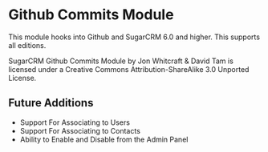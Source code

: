 Github Commits Module
=====================

This module hooks into Github and SugarCRM 6.0 and higher.  This supports all editions.

SugarCRM Github Commits Module by Jon Whitcraft & David Tam is licensed under a Creative Commons Attribution-ShareAlike 3.0 Unported License.


Future Additions
----------------
* Support For Associating to Users
* Support For Associating to Contacts
* Ability to Enable and Disable from the Admin Panel